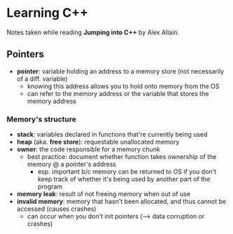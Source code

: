 # Learning C++

Notes taken while reading __Jumping into C++__ by Alex Allain.



## Pointers

+ __pointer__: variable holding an address to a memory store (not necessarily of a diff. variable)
  + knowing this address allows you to hold onto memory from the OS
  + can refer to the memory address or the variable that stores the memory address

### Memory's structure

* __stack__: variables declared in functions that're currently being used
* __heap__ (aka. __free store__): requestable unallocated memory
* __owner__: the code responsible for a memory chunk
  * best practice: document whether function takes ownership of the memory @ a pointer's address
    * esp. important b/c memory can be returned to OS if you don't keep track of whether it's being used by another part of the program
* __memory leak__: result of not freeing memory when out of use
* __invalid memory__: memory that hasn't been allocated, and thus cannot be accessed (causes crashes)
  * can occur when you don't init pointers (—> data corruption or crashes)

